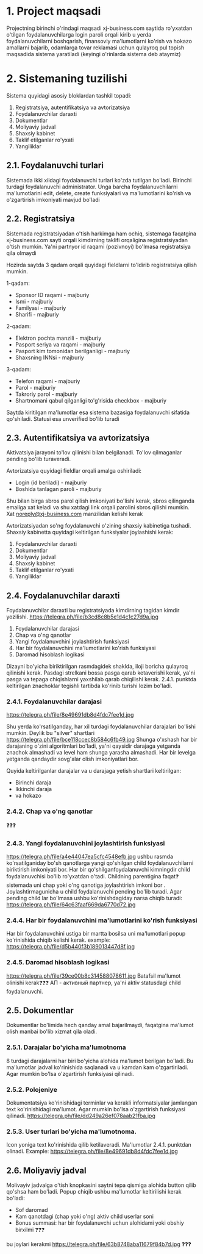 # 1. Project maqsadi 

Projectning birinchi o'rindagi maqsadi xj-business.com saytida ro'yxatdan 
o'tilgan foydalanuvchilarga login paroli orqali kirib u yerda foydalanuvchilarni 
boshqarish, finansoviy ma'lumotlarni ko'rish
va hokazo amallarni bajarib, odamlarga tovar reklamasi uchun qulayroq pul 
topish maqsadida sistema yaratiladi (keyingi o'rinlarda sistema deb 
ataymiz)


# 2. Sistemaning tuzilishi

Sistema quyidagi asosiy bloklardan tashkil topadi:

1. Registratsiya, autentifikatsiya va avtorizatsiya
2. Foydalanuvchilar daraxti
3. Dokumentlar
4. Moliyaviy jadval
5. Shaxsiy kabinet
6. Taklif etilganlar ro'yxati
7. Yangiliklar


## 2.1. Foydalanuvchi turlari

Sistemada ikki xildagi foydalanuvchi turlari ko'zda tutilgan bo'ladi. 
Birinchi turdagi foydalanuvchi administrator. Unga barcha foydalanuvchilarni 
ma'lumotlarini edit, delete, create funksiyalari va ma'lumotlarini ko'rish
va o'zgartirish imkoniyati mavjud bo'ladi


## 2.2. Registratsiya 

Sistemada registratsiyadan o'tish harkimga ham ochiq, sistemaga faqatgina
xj-business.com sayti orqali kimdirning taklifi orqaligina registratsiyadan
o'tish mumkin. Ya'ni partnyor id raqami (pozivnoyi) bo'lmasa registratsiya
qila olmaydi  

Hozirda saytda 3 qadam orqali quyidagi fieldlarni to'ldirib registratsiya 
qilish mumkin. 

1-qadam:
* Sponsor ID raqami - majburiy
* Ismi - majburiy
* Familyasi - majburiy
* Sharifi - majburiy

2-qadam:
* Elektron pochta manzili - majburiy
* Pasport seriya va raqami - majburiy
* Pasport kim tomonidan berilganligi - majburiy
* Shaxsning INNsi - majburiy

3-qadam:
* Telefon raqami - majburiy
* Parol - majburiy
* Takroriy parol - majburiy
* Shartnomani qabul qilganligi to'g'risida checkbox - majburiy

Saytda kiritilgan ma'lumotlar esa sistema bazasiga foydalanuvchi sifatida qo'shiladi.
Statusi esa unverified bo'lib turadi


## 2.3. Autentifikatsiya va avtorizatsiya

Aktivatsiya jarayoni to'lov qilinishi bilan belgilanadi. To'lov qilmaganlar pending bo'lib turaveradi.

Avtorizatsiya quyidagi fieldlar orqali amalga oshiriladi:
* Login (id beriladi) - majburiy
* Boshida tanlagan paroli - majburiy

Shu bilan birga sbros parol qilish imkoniyati bo'lishi kerak, sbros qilinganda emailga 
xat keladi va shu xatdagi link orqali parolini sbros qilishi mumkin. Xat noreply@xj-business.com 
manzilidan kelishi kerak

Avtorizatsiyadan so'ng foydalanuvchi o'zining shaxsiy kabinetiga tushadi. Shaxsiy kabinetta
quyidagi keltirilgan funksiyalar joylashishi kerak:

1. Foydalanuvchilar daraxti
2. Dokumentlar
3. Moliyaviy jadval
4. Shaxsiy kabinet
5. Taklif etilganlar ro'yxati
6. Yangiliklar

## 2.4. Foydalanuvchilar daraxti

Foydalanuvchilar daraxti bu registratsiyada kimdirning tagidan kimdir yozilishi. 
https://telegra.ph/file/b3cd8c8b5e1d4c1c27d9a.jpg

1. Foydalanuvchilar darajasi
2. Chap va o'ng qanotlar
3. Yangi foydalanuvchini joylashtirish funksiyasi
4. Har bir foydalanuvchini ma'lumotlarini ko'rish funksiyasi
5. Daromad hisoblash logikasi

Dizayni bo'yicha biriktirilgan rasmdagidek shaklda, iloji boricha qulayroq qilinishi kerak. 
Pasdagi strelkani bossa pasga qarab ketaverishi kerak, ya'ni pasga va tepaga chiqishlarni
yaxshilab qarab chiqilishi kerak. 2.4.1. punktda keltirilgan znachoklar tegishli tartibda ko'rinib 
turishi lozim bo'ladi.

### 2.4.1. Foydalanuvchilar darajasi

https://telegra.ph/file/8e49691db8d4fdc7fee1d.jpg

Shu yerda ko'rsatilganday, har xil turdagi foydalanuvchilar darajalari bo'lishi mumkin. Deylik bu "silver" shartlari https://telegra.ph/file/bce118ccec8b584c6fb49.jpg
Shunga o'xshash har bir darajaning o'zini algoritmlari bo'ladi, ya'ni qaysidir darajaga yetganda znachok almashadi va level ham shunga yarasha almashadi. Har bir levelga 
yetganda qandaydir sovg'alar olish imkoniyatlari bor.

Quyida keltirilganlar darajalar va u darajaga yetish shartlari keltirilgan:

* Birinchi daraja
* Ikkinchi daraja
* va hokazo


### 2.4.2. Chap va o'ng qanotlar

❓❓❓


### 2.4.3. Yangi foydalanuvchini joylashtirish funksiyasi

https://telegra.ph/file/a4e44047ea5cfc4548efb.jpg ushbu rasmda ko'rsatilganiday bo'sh qanotlarga yangi qo'shilgan child foydalanuvchilarni biriktirish imkoniyati bor.
Har bir qo'shilganfoydalanuvchi kimningdir child foydalanuvchisi bo'lib ro'yxatdan o'tadi. Childning parentigina faqat❓ sistemada uni chap yoki o'ng qanotiga joylashtirish
imkoni bor . Joylashtirmagunicha u child foydalanuvchi pending bo'lib turadi. Agar pending child lar bo'lmasa ushbu ko'rinishdagiday narsa chiqib turadi: https://telegra.ph/file/64c63faaf669da6770d72.jpg 

### 2.4.4. Har bir foydalanuvchini ma'lumotlarini ko'rish funksiyasi

Har bir foydalanuvchini ustiga bir martta bosilsa uni ma'lumotlari popup ko'rinishida chiqib kelishi kerak. 
example: https://telegra.ph/file/d5b440f3b189013447d8f.jpg


### 2.4.5. Daromad hisoblash logikasi

https://telegra.ph/file/39ce00b8c314588078611.jpg Batafsil ma'lumot olinishi kerak❓❓❓ АП - активный партнер, ya'ni aktiv statusdagi child foydalanuvchi.


## 2.5. Dokumentlar

Dokumentlar bo'limida hech qanday amal bajarilmaydi, faqatgina ma'lumot olish manbai bo'lib xizmat qila oladi.

### 2.5.1. Darajalar bo'yicha ma'lumotnoma

8 turdagi darajalarni har biri bo'yicha alohida ma'lumot berilgan bo'ladi. Bu ma'lumotlar jadval ko'rinishida saqlanadi va u kamdan kam o'zgartiriladi.
Agar mumkin bo'lsa o'zgartirish funksiyasi qilinadi.

### 2.5.2. Polojeniye

Dokumentatsiya ko'rinishidagi terminlar va kerakli informatsiyalar jamlangan text ko'rinishidagi ma'lumot.
Agar mumkin bo'lsa o'zgartirish funksiyasi qilinadi. https://telegra.ph/file/dd249a26ef078aab21fba.jpg

### 2.5.3. User turlari bo'yicha ma'lumotnoma.

Icon yoniga text ko'rinishida qilib ketilaveradi. Ma'lumotlar 2.4.1. punktdan olinadi. Example: https://telegra.ph/file/8e49691db8d4fdc7fee1d.jpg


## 2.6. Moliyaviy jadval

Molivayiv jadvalga o'tish knopkasini saytni tepa qismiga alohida button qilib qo'shsa ham bo'ladi.
Popup chiqib ushbu ma'lumotlar keltirilishi kerak bo'ladi:

* Sof daromad
* Kam qanotdagi (chap yoki o'ng) aktiv child userlar soni
* Bonus summasi: har bir foydalanuvchi uchun alohidami yoki obshiy birxilmi ❓❓❓

bu joylari kerakmi https://telegra.ph/file/63b8748aba11679f84b7d.jpg ❓❓❓

